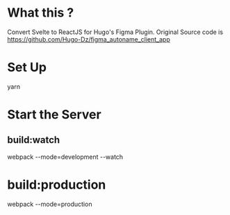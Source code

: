# What this ?
Convert Svelte to ReactJS for Hugo's Figma Plugin.
Original Source code is
  https://github.com/Hugo-Dz/figma_autoname_client_app

# Set Up
  yarn

# Start the Server
## build:watch
  webpack --mode=development --watch

# build:production
  webpack --mode=production